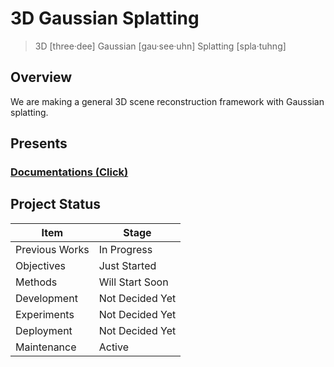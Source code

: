 # 3D Gaussian Splatting

> 3D [three·dee]
> Gaussian [gau·see·uhn]
> Splatting [spla·tuhng]

## Overview

We are making a general 3D scene reconstruction framework with Gaussian splatting.

## Presents

### [Documentations (Click)](./ours/docs/README.md)

## Project Status

| Item           | Stage             |
| -------------- | ----------------- |
| Previous Works | In Progress |
| Objectives     | Just Started      |
| Methods        | Will Start Soon   |
| Development    | Not Decided Yet   |
| Experiments    | Not Decided Yet   |
| Deployment     | Not Decided Yet   |
| Maintenance    | Active            |
